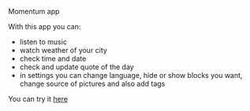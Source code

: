 Momentum app

With this app you can:
* listen to music
* watch weather of your city
* check time and date
* check and update quote of the day
* in settings you can change language, hide or show blocks you want, change source of pictures and also add tags

You can try it [here](https://sparkly-unicorn-ae15d3.netlify.app/)
